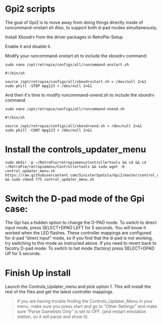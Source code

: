 # Gpi2 scripts

The goal of Gpi2 is to move away from doing things directly inside of runcommand-onstart.sh  Also, to support both d-pad modes simultaneously.

Install Xboxdrv from the driver packages in RetroPie-Setup

Enable it and disable it.

Modify your runcommand-onstart.sh to include the xboxdrv command:

`sudo nano /opt/retropie/configs/all/runcommand-onstart.sh`

```
#!/bin/sh

source /opt/retropie/configs/all/xboxdrvstart.sh > /dev/null 2>&1
sudo pkill -STOP mpg123 > /dev/null 2>&1
```

And then it's time to modify runcommand-onend.sh to include the xboxdrv command:

`sudo nano /opt/retropie/configs/all/runcommand-onend.sh`

```
#!/bin/sh

source /opt/retropie/configs/all/xboxdrvend.sh > /dev/null 2>&1
sudo pkill -CONT mpg123 > /dev/null 2>&1
```


# Install the controls_updater_menu

```shell
sudo mkdir -p ~/RetroPie/retropiemenu/Controllertools && cd && cd ~/RetroPie/retropiemenu/Controllertools && sudo wget -O control_updater_menu.sh https://raw.githubusercontent.com/SinisterSpatula/Gpi2/master/control_updater_menu.sh && sudo chmod 775 control_updater_menu.sh
```

# Switch the D-pad mode of the Gpi case:

The Gpi has a hidden option to change the D-PAD mode. To switch to direct input mode, press SELECT+DPAD LEFT for 5 seconds. You will know it worked when the LED flashes. These controller mappings are configured for d-pad “direct input” mode, so if you find that the d-pad is not working, try switching to this mode as instructed above.  If you need to revert back to facotry D-pad mode: To switch to hat mode (factory) press SELECT+DPAD UP for 5 seconds.

# Finish Up install

Launch the Controls_Updater_menu and pick option 1.  This will install the rest of the files and get the latest controller mappings.
  > If you are having trouble finding the Controls_Updater_Menu in your menu, make sure you press start and go to “Other Settings” and make sure “Parse Gamelists Only” is set to OFF. (and restart emulation station, so it will parse and show it).
